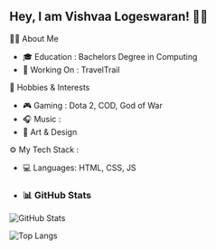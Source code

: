 ## Hey, I am Vishvaa Logeswaran! 👋🏼

👨‍💻 About Me
- 🎓 Education : Bachelors Degree in Computing
- 🔭 Working On : TravelTrail

🌱 Hobbies & Interests
- 🎮 Gaming : Dota 2, COD, God of War
- 🎧 Music :
- 🎨 Art & Design

⚙️ My Tech Stack :
- 💻 Languages: HTML, CSS, JS


- ### 📊 GitHub Stats
![GitHub Stats](https://github-readme-stats.vercel.app/api?username=Vishvaa08&show_icons=true&theme=dark)

![Top Langs](https://github-readme-stats.vercel.app/api/top-langs/?username=Vishvaa08&layout=default&theme=merko)
